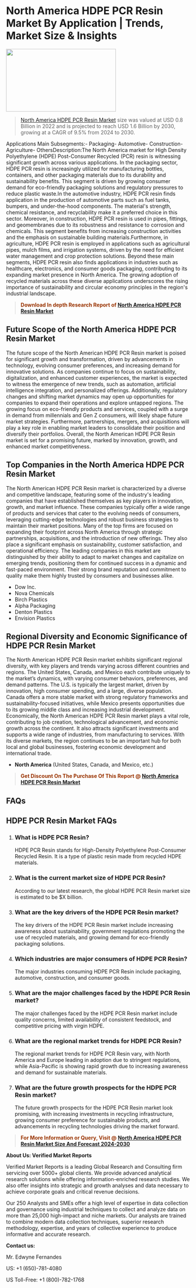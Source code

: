 <p><h1>North America HDPE PCR Resin Market By Application | Trends, Market Size & Insights</h1><p><img class="aligncenter size-medium wp-image-105565" src="https://ffe5etoiles.com/wp-content/uploads/2025/01/MST7-300x171.png" alt="" width="300" height="171" /></p><blockquote><p><a href="https://www.verifiedmarketreports.com/download-sample/?rid=525416&utm_source=Github-NA&utm_medium=358" target="_blank">North America HDPE PCR Resin Market</a> size was valued at USD 0.8 Billion in 2022 and is projected to reach USD 1.6 Billion by 2030, growing at a CAGR of 9.5% from 2024 to 2030.</p></blockquote>Applications Main Subsegments:- Packaging- Automotive- Construction- Agriculture- OthersDescription:The North America market for High Density Polyethylene (HDPE) Post-Consumer Recycled (PCR) resin is witnessing significant growth across various applications. In the packaging sector, HDPE PCR resin is increasingly utilized for manufacturing bottles, containers, and other packaging materials due to its durability and sustainability benefits. This segment is driven by growing consumer demand for eco-friendly packaging solutions and regulatory pressures to reduce plastic waste.In the automotive industry, HDPE PCR resin finds application in the production of automotive parts such as fuel tanks, bumpers, and under-the-hood components. The material's strength, chemical resistance, and recyclability make it a preferred choice in this sector. Moreover, in construction, HDPE PCR resin is used in pipes, fittings, and geomembranes due to its robustness and resistance to corrosion and chemicals. This segment benefits from increasing construction activities and the emphasis on sustainable building materials.Furthermore, in agriculture, HDPE PCR resin is employed in applications such as agricultural pipes, mulch films, and irrigation systems, driven by the need for efficient water management and crop protection solutions. Beyond these main segments, HDPE PCR resin also finds applications in industries such as healthcare, electronics, and consumer goods packaging, contributing to its expanding market presence in North America. The growing adoption of recycled materials across these diverse applications underscores the rising importance of sustainability and circular economy principles in the region's industrial landscape.</p><blockquote><p><span style="color: #993300;"><strong>Download In depth Research Report of <a href="https://www.verifiedmarketreports.com/download-sample/?rid=525416&utm_source=Github-NA&utm_medium=358">North America HDPE PCR Resin Market</a></strong></span></p></blockquote><h2>Future Scope of the North America HDPE PCR Resin Market</h2><p>The future scope of the North American HDPE PCR Resin market is poised for significant growth and transformation, driven by advancements in technology, evolving consumer preferences, and increasing demand for innovative solutions. As companies continue to focus on sustainability, digitalization, and enhanced customer experiences, the market is expected to witness the emergence of new trends, such as automation, artificial intelligence integration, and personalized offerings. Additionally, regulatory changes and shifting market dynamics may open up opportunities for companies to expand their operations and explore untapped regions. The growing focus on eco-friendly products and services, coupled with a surge in demand from millennials and Gen Z consumers, will likely shape future market strategies. Furthermore, partnerships, mergers, and acquisitions will play a key role in enabling market leaders to consolidate their position and diversify their portfolios. Overall, the North American HDPE PCR Resin market is set for a promising future, marked by innovation, growth, and enhanced market competitiveness.</p><h2>Top Companies in the North America HDPE PCR Resin Market</h2><p>The North American HDPE PCR Resin market is characterized by a diverse and competitive landscape, featuring some of the industry's leading companies that have established themselves as key players in innovation, growth, and market influence. These companies typically offer a wide range of products and services that cater to the evolving needs of consumers, leveraging cutting-edge technologies and robust business strategies to maintain their market positions. Many of the top firms are focused on expanding their footprint across North America through strategic partnerships, acquisitions, and the introduction of new offerings. They also place a significant emphasis on sustainability, customer satisfaction, and operational efficiency. The leading companies in this market are distinguished by their ability to adapt to market changes and capitalize on emerging trends, positioning them for continued success in a dynamic and fast-paced environment. Their strong brand reputation and commitment to quality make them highly trusted by consumers and businesses alike.</p><p><ul><li>Dow Inc. </li><li> Nova Chemicals </li><li> Birch Plastics </li><li> Alpha Packaging </li><li> Denton Plastics </li><li> Envision Plastics</li></ul></p><h2>Regional Diversity and Economic Significance of HDPE PCR Resin Market</h2><p>The North American HDPE PCR Resin market exhibits significant regional diversity, with key players and trends varying across different countries and regions. The United States, Canada, and Mexico each contribute uniquely to the market’s dynamics, with varying consumer behaviors, preferences, and demand patterns. The U.S. is typically the largest market, driven by innovation, high consumer spending, and a large, diverse population. Canada offers a more stable market with strong regulatory frameworks and sustainability-focused initiatives, while Mexico presents opportunities due to its growing middle class and increasing industrial development. Economically, the North American HDPE PCR Resin market plays a vital role, contributing to job creation, technological advancement, and economic growth across the continent. It also attracts significant investments and supports a wide range of industries, from manufacturing to services. With its diverse markets, the region continues to be an important hub for both local and global businesses, fostering economic development and international trade.</p><ul> <li><strong>North America</strong> (United States, Canada, and Mexico, etc.)</li></ul><blockquote><p><span style="color: #993300;"><strong>Get Discount On The Purchase Of This Report @ <a href="https://www.verifiedmarketreports.com/ask-for-discount/?rid=525416&utm_source=Github-NA&utm_medium=358">North America HDPE PCR Resin Market</a></strong></span></p></blockquote><h2>FAQs</h2><p><h2>HDPE PCR Resin Market FAQs</h1><ol> <li> <h3>What is HDPE PCR Resin?</div><div></h3> <p>HDPE PCR Resin stands for High-Density Polyethylene Post-Consumer Recycled Resin. It is a type of plastic resin made from recycled HDPE materials.</p> </li> <li> <h3>What is the current market size of HDPE PCR Resin?</div><div></h3> <p>According to our latest research, the global HDPE PCR Resin market size is estimated to be $X billion.</p> </li> <li> <h3>What are the key drivers of the HDPE PCR Resin market?</div><div></h3> <p>The key drivers of the HDPE PCR Resin market include increasing awareness about sustainability, government regulations promoting the use of recycled materials, and growing demand for eco-friendly packaging solutions.</p> </li> <li> <h3>Which industries are major consumers of HDPE PCR Resin?</div><div></h3> <p>The major industries consuming HDPE PCR Resin include packaging, automotive, construction, and consumer goods.</p> </li> <li> <h3>What are the major challenges faced by the HDPE PCR Resin market?</div><div></h3> <p>The major challenges faced by the HDPE PCR Resin market include quality concerns, limited availability of consistent feedstock, and competitive pricing with virgin HDPE.</p> </li> <li> <h3>What are the regional market trends for HDPE PCR Resin?</div><div></h3> <p>The regional market trends for HDPE PCR Resin vary, with North America and Europe leading in adoption due to stringent regulations, while Asia-Pacific is showing rapid growth due to increasing awareness and demand for sustainable materials.</p> </li> <li> <h3>What are the future growth prospects for the HDPE PCR Resin market?</div><div></h3> <p>The future growth prospects for the HDPE PCR Resin market look promising, with increasing investments in recycling infrastructure, growing consumer preference for sustainable products, and advancements in recycling technologies driving the market forward.</p> </li></ol></body></html></p><blockquote><p><span style="color: #993300;"><strong>For More Information or Query, Visit @ <a href="https://www.verifiedmarketreports.com/product/hdpe-pcr-resin-market/">North America HDPE PCR Resin Market Size And Forecast 2024-2030</a></strong></span></p></blockquote><p><strong>About Us: Verified Market Reports</strong></p><p>Verified Market Reports is a leading Global Research and Consulting firm servicing over 5000+ global clients. We provide advanced analytical research solutions while offering information-enriched research studies. We also offer insights into strategic and growth analyses and data necessary to achieve corporate goals and critical revenue decisions.</p><p>Our 250 Analysts and SMEs offer a high level of expertise in data collection and governance using industrial techniques to collect and analyze data on more than 25,000 high-impact and niche markets. Our analysts are trained to combine modern data collection techniques, superior research methodology, expertise, and years of collective experience to produce informative and accurate research.</p><p><strong>Contact us:</strong></p><p>Mr. Edwyne Fernandes</p><p>US: +1 (650)-781-4080</p><p>US Toll-Free: +1 (800)-782-1768</p>
